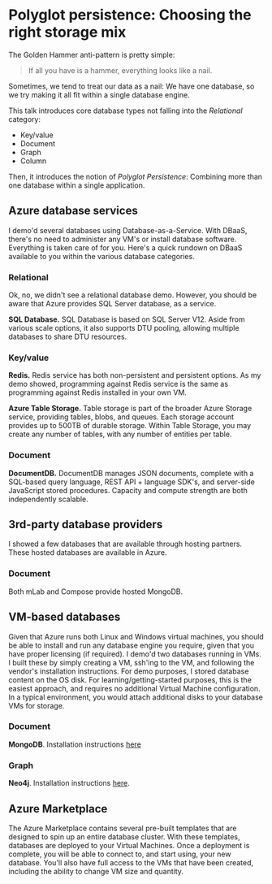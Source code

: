 # Polyglot persistence: Choosing the right storage mix

The Golden Hammer anti-pattern is pretty simple:

> If all you have is a hammer, everything looks like a nail.

Sometimes, we tend to treat our data as a nail: We have one database, so we try making it all fit within a single database engine.

This talk introduces core database types not falling into the *Relational* category:

 - Key/value
 - Document
 - Graph
 - Column
 
Then, it introduces the notion of *Polyglot Persistence*: Combining more than one database within a single application.

## Azure database services

I demo'd several databases using Database-as-a-Service. With DBaaS, there's no need to administer any VM's or install database software. Everything is taken care of for you. Here's a quick rundown on DBaaS available to you within the various database categories.

### Relational
Ok, no, we didn't see a relational database demo. However, you should be aware that Azure provides SQL Server database, as a service.

**SQL Database.** SQL Database is based on SQL Server V12. Aside from various scale options, it also supports DTU pooling, allowing multiple databases to share DTU resources.

### Key/value
**Redis.** Redis service has both non-persistent and persistent options. As my demo showed, programming against Redis service is the same as programming against Redis installed in your own VM.

**Azure Table Storage.** Table storage is part of the broader Azure Storage service, providing tables, blobs, and queues. Each storage account provides up to 500TB of durable storage. Within Table Storage, you may create any number of tables, with any number of entities per table.

### Document
**DocumentDB.** DocumentDB manages JSON documents, complete with a SQL-based query language, REST API + language SDK's, and server-side JavaScript stored procedures. Capacity and compute strength are both independently scalable.

## 3rd-party database providers
I showed a few databases that are available through hosting partners. These hosted databases are available in Azure.

### Document

Both mLab and Compose provide hosted MongoDB.

## VM-based databases

Given that Azure runs both Linux and Windows virtual machines, you should be able to install and run any database engine you require, given that you have proper licensing (if required). I demo'd two databases running in VMs. I built these by simply creating a VM, ssh'ing to the VM, and following the vendor's installation instructions. For demo purposes, I stored database content on the OS disk. For learning/getting-started purposes, this is the easiest approach, and requires no additional Virtual Machine configuration. In a typical environment, you would attach additional disks to your database VMs for storage.

### Document

**MongoDB**. Installation instructions [here](https://docs.mongodb.com/manual/tutorial/install-mongodb-on-ubuntu/)

### Graph

**Neo4j**. Installation instructions [here](http://debian.neo4j.org/).

## Azure Marketplace

The Azure Marketplace contains several pre-built templates that are designed to spin up an entire database cluster. With these templates, databases are deployed to your Virtual Machines. Once a deployment is complete, you will be able to connect to, and start using, your new database. You'll also have full access to the VMs that have been created, including the ability to change VM size and quantity.
